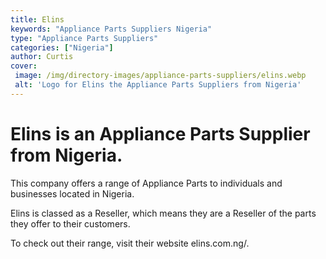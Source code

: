 ```yaml
---
title: Elins
keywords: "Appliance Parts Suppliers Nigeria"
type: "Appliance Parts Suppliers"
categories: ["Nigeria"]
author: Curtis
cover: 
 image: /img/directory-images/appliance-parts-suppliers/elins.webp
 alt: 'Logo for Elins the Appliance Parts Suppliers from Nigeria'
---
```


# Elins is an Appliance Parts Supplier from Nigeria.

This company offers a range of Appliance Parts to individuals and businesses located in Nigeria.

Elins is classed as a Reseller, which means they are a Reseller of the parts they offer to their customers.

To check out their range, visit their website elins.com.ng/.
